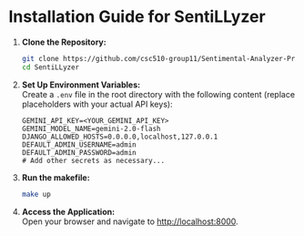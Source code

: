 # Installation Guide for SentiLLyzer

1. **Clone the Repository:**

    ```bash
    git clone https://github.com/csc510-group11/Sentimental-Analyzer-Pro.git
    cd SentiLLyzer
    ```

2. **Set Up Environment Variables:**  
   Create a `.env` file in the root directory with the following content (replace placeholders with your actual API keys):

    ```env
    GEMINI_API_KEY=<YOUR_GEMINI_API_KEY>
    GEMINI_MODEL_NAME=gemini-2.0-flash
    DJANGO_ALLOWED_HOSTS=0.0.0.0,localhost,127.0.0.1
    DEFAULT_ADMIN_USERNAME=admin
    DEFAULT_ADMIN_PASSWORD=admin
    # Add other secrets as necessary...
    ```

3. **Run the makefile:**

    ```bash
    make up
    ```

4. **Access the Application:**  
   Open your browser and navigate to [http://localhost:8000](http://localhost:8000).
